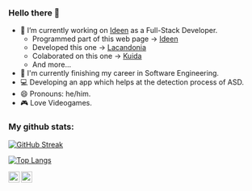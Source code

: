 <!--
**RafitaBarajas/rafitabarajas** is a ✨ _special_ ✨ repository because its `README.md` (this file) appears on your GitHub profile.

Here are some ideas to get you started:

- 🔭 I’m currently working on ...
- 🌱 I’m currently learning ...
- 👯 I’m looking to collaborate on ...
- 🤔 I’m looking for help with ...
- 💬 Ask me about ...*/
- 📫 How to reach me: ...
- 😄 Pronouns: ...
- ⚡ Fun fact: ...
-->

### Hello there 🙌

- 💼 I’m currently working on [Ideen] as a Full-Stack Developer.
  - Programmed part of this web page -> [Ideen]
  - Developed this one -> [Lacandonia]
  - Colaborated on this one -> [Kuida]
  - And more...
- 🎒 I'm currently finishing my career in Software Engineering.
- 💻 Developing an app which helps at the detection process of ASD.
- 😄 Pronouns: he/him.
- 🎮 Love Videogames.

### My github stats:  

<!-- [![Anurag's github stats](https://github-readme-stats.vercel.app/api?username=rafitabarajas&count_private=true&show_icons=true&theme=radical
)](https://github.com/rafitabarajas/github-readme-stats) -->

[![GitHub Streak](https://github-readme-streak-stats.herokuapp.com?user=rafitabarajas&theme=vision-friendly-dark&date_format=M%20j%5B%2C%20Y%5D)](https://git.io/streak-stats)

[![Top Langs](https://github-readme-stats.vercel.app/api/top-langs/?username=rafitabarajas&layout=compact&theme=vision-friendly-dark)](https://github.com/anuraghazra/github-readme-stats)

[<img align="left" alt="codeSTACKr | LinkedIn" width="22px" src="https://cdn.jsdelivr.net/npm/simple-icons@v3/icons/linkedin.svg" />][linkedin]
[<img align="left" alt="codeSTACKr | Instagram" width="22px" src="https://cdn.jsdelivr.net/npm/simple-icons@v3/icons/gmail.svg" />][mail]


[Ideen]: https://ideen.mx/
[Lacandonia]: https://lacandonia.com.mx/
[Kuida]: https://kuida.io/
[linkedin]: https://www.linkedin.com/in/rafael-barajas-8565b11b3
[mail]: mailto:rafaelsahid.barajas@gmail.com
